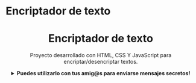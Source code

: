 # Encriptador de texto

<h1 align="center">Encriptador de texto</h1>

<div align="center">
  <p>Proyecto desarrollado con HTML, CSS Y JavaScript para encriptar/desencriptar textos.</p>

  <details>
    <summary><b>Puedes utilizarlo con tus amig@s para enviarse mensajes secretos!</b></summary>
  </details>
</div>
